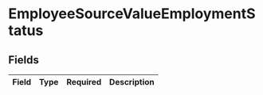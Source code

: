 # EmployeeSourceValueEmploymentStatus


## Fields

| Field       | Type        | Required    | Description |
| ----------- | ----------- | ----------- | ----------- |